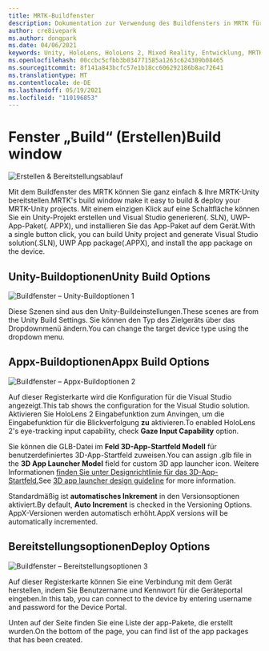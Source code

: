```yaml
---
title: MRTK-Buildfenster
description: Dokumentation zur Verwendung des Buildfensters in MRTK für Unity.
author: cre8ivepark
ms.author: dongpark
ms.date: 04/06/2021
keywords: Unity, HoloLens, HoloLens 2, Mixed Reality, Entwicklung, MRTK, Build, Buildfenster, Tools
ms.openlocfilehash: 00ccbc5cfbb3b034771585a1263c624309b08465
ms.sourcegitcommit: 8f141a843bcfc57e1b18cc606292186b8ac72641
ms.translationtype: MT
ms.contentlocale: de-DE
ms.lasthandoff: 05/19/2021
ms.locfileid: "110196853"
---
```

# <a name="build-window"></a><span data-ttu-id="21556-104">Fenster „Build“ (Erstellen)</span><span class="sxs-lookup"><span data-stu-id="21556-104">Build window</span></span>
![Erstellen & Bereitstellungsablauf](images/MRTK_BuildWindow0.png)

<span data-ttu-id="21556-106">Mit dem Buildfenster des MRTK können Sie ganz einfach & Ihre MRTK-Unity bereitstellen.</span><span class="sxs-lookup"><span data-stu-id="21556-106">MRTK's build window make it easy to build & deploy your MRTK-Unity projects.</span></span> <span data-ttu-id="21556-107">Mit einem einzigen Klick auf eine Schaltfläche können Sie ein Unity-Projekt erstellen und Visual Studio generieren(. SLN), UWP-App-Paket(. APPX), und installieren Sie das App-Paket auf dem Gerät.</span><span class="sxs-lookup"><span data-stu-id="21556-107">With a single button click, you can build Unity project and generate Visual Studio solution(.SLN), UWP App package(.APPX), and install the app package on the device.</span></span> 


## <a name="unity-build-options"></a><span data-ttu-id="21556-108">Unity-Buildoptionen</span><span class="sxs-lookup"><span data-stu-id="21556-108">Unity Build Options</span></span>
![Buildfenster – Unity-Buildoptionen 1](images/MRTK_BuildWindow1.png)

<span data-ttu-id="21556-110">Diese Szenen sind aus den Unity-Buildeinstellungen.</span><span class="sxs-lookup"><span data-stu-id="21556-110">These scenes are from the Unity Build Settings.</span></span> <span data-ttu-id="21556-111">Sie können den Typ des Zielgeräts über das Dropdownmenü ändern.</span><span class="sxs-lookup"><span data-stu-id="21556-111">You can change the target device type using the dropdown menu.</span></span>

## <a name="appx-build-options"></a><span data-ttu-id="21556-112">Appx-Buildoptionen</span><span class="sxs-lookup"><span data-stu-id="21556-112">Appx Build Options</span></span>
![Buildfenster – Appx-Buildoptionen 2](images/MRTK_BuildWindow2.png)

<span data-ttu-id="21556-114">Auf dieser Registerkarte wird die Konfiguration für die Visual Studio angezeigt.</span><span class="sxs-lookup"><span data-stu-id="21556-114">This tab shows the configuration for the Visual Studio solution.</span></span> <span data-ttu-id="21556-115">Aktivieren Sie HoloLens 2 Eingabefunktion zum Anvingen, um die Eingabefunktion für die Blickverfolgung **zu** aktivieren.</span><span class="sxs-lookup"><span data-stu-id="21556-115">To enabled HoloLens 2's eye-tracking input capability, check **Gaze Input Capability** option.</span></span> 

<span data-ttu-id="21556-116">Sie können die GLB-Datei im **Feld 3D-App-Startfeld Modell** für benutzerdefiniertes 3D-App-Startfeld zuweisen.</span><span class="sxs-lookup"><span data-stu-id="21556-116">You can assign .glb file in the **3D App Launcher Model** field for custom 3D app launcher icon.</span></span> <span data-ttu-id="21556-117">Weitere Informationen [finden Sie unter Designrichtlinie für das 3D-App-Startfeld.](/windows/mixed-reality/distribute/3d-app-launcher-design-guidance)</span><span class="sxs-lookup"><span data-stu-id="21556-117">See [3D app launcher design guideline](/windows/mixed-reality/distribute/3d-app-launcher-design-guidance) for more information.</span></span>

<span data-ttu-id="21556-118">Standardmäßig ist **automatisches Inkrement** in den Versionsoptionen aktiviert.</span><span class="sxs-lookup"><span data-stu-id="21556-118">By default, **Auto Increment** is checked in the Versioning Options.</span></span> <span data-ttu-id="21556-119">AppX-Versionen werden automatisch erhöht.</span><span class="sxs-lookup"><span data-stu-id="21556-119">AppX versions will be automatically incremented.</span></span>


## <a name="deploy-options"></a><span data-ttu-id="21556-120">Bereitstellungsoptionen</span><span class="sxs-lookup"><span data-stu-id="21556-120">Deploy Options</span></span>
![Buildfenster – Bereitstellungsoptionen 3](images/MRTK_BuildWindow3.png)

<span data-ttu-id="21556-122">Auf dieser Registerkarte können Sie eine Verbindung mit dem Gerät herstellen, indem Sie Benutzername und Kennwort für die Geräteportal eingeben.</span><span class="sxs-lookup"><span data-stu-id="21556-122">In this tab, you can connect to the device by entering username and password for the Device Portal.</span></span> 

<span data-ttu-id="21556-123">Unten auf der Seite finden Sie eine Liste der app-Pakete, die erstellt wurden.</span><span class="sxs-lookup"><span data-stu-id="21556-123">On the bottom of the page, you can find list of the app packages that has been created.</span></span> 

